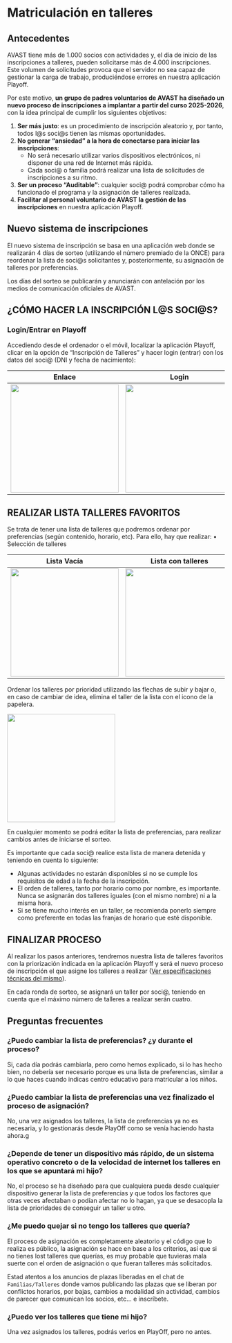 # Matriculación en talleres

## Antecedentes

AVAST tiene más de 1.000 socios con actividades y, el día de inicio de las inscripciones a talleres, pueden solicitarse más de 4.000 inscripciones. Este volumen de solicitudes provoca que el servidor no sea capaz de gestionar la carga de trabajo, produciéndose errores en nuestra aplicación Playoff.

Por este motivo, **un grupo de padres voluntarios de AVAST ha diseñado un nuevo proceso de inscripciones a implantar a partir del curso 2025-2026**, con la idea principal de cumplir los siguientes objetivos:

1. **Ser más justo**: es un procedimiento de inscripción aleatorio y, por tanto, todos l@s soci@s tienen las mismas oportunidades.
2. **No generar “ansiedad” a la hora de conectarse para iniciar las inscripciones**:
   - No será necesario utilizar varios dispositivos electrónicos, ni disponer de una red de Internet más rápida.
   - Cada soci@ o familia podrá realizar una lista de solicitudes de inscripciones a su ritmo.
3. **Ser un proceso “Auditable”**: cualquier soci@ podrá comprobar cómo ha funcionado el programa y la asignación de talleres realizada.
4. **Facilitar al personal voluntario de AVAST la gestión de las inscripciones** en nuestra aplicación Playoff.

## Nuevo sistema de inscripciones

El nuevo sistema de inscripción se basa en una aplicación web donde se realizarán 4 días de sorteo (utilizando el número premiado de la ONCE) para reordenar la lista de soci@s solicitantes y, posteriormente, su asignación de talleres por preferencias.

Los días del sorteo se publicarán y anunciarán con antelación por los medios de comunicación oficiales de AVAST.

## ¿CÓMO HACER LA INSCRIPCIÓN L@S SOCI@S?

### Login/Entrar en Playoff

Accediendo desde el ordenador o el móvil, localizar la aplicación Playoff, clicar en la opción de “Inscripción de Talleres” y hacer login (entrar) con los datos del soci@ (DNI y fecha de nacimiento):

| Enlace                                                                             | Login                                                                    |
| ---------------------------------------------------------------------------------- | ------------------------------------------------------------------------ |
| [<img src="../playoff-resaltado.png" style="width: 250px">](playoff-resaltado.png) | [<img src="../02-mob-login.jpg" style="width: 250px">](02-mob-login.jpg) |

## REALIZAR LISTA TALLERES FAVORITOS

Se trata de tener una lista de talleres que podremos ordenar por preferencias (según contenido, horario, etc). Para ello, hay que realizar:
• Selección de talleres

| Lista Vacía                                                                  | Lista con talleres                                                           |
| ---------------------------------------------------------------------------- | ---------------------------------------------------------------------------- |
| [<img src="../03-mob-listado.jpg" style="width: 250px">](03-mob-listado.jpg) | [<img src="../04-mob-anyadir.jpg" style="width: 250px">](04-mob-anyadir.jpg) |

Ordenar los talleres por prioridad utilizando las flechas de subir y bajar o, en caso de cambiar de idea, elimina el taller de la lista con el icono de la papelera.

[<img src="../05-mob-ordenar.jpg" style="width: 250px">](05-mob-ordenar.jpg)

En cualquier momento se podrá editar la lista de preferencias, para realizar cambios antes de iniciarse el sorteo.

Es importante que cada soci@ realice esta lista de manera detenida y teniendo en cuenta lo siguiente:

- Algunas actividades no estarán disponibles si no se cumple los requisitos de edad a la fecha de la inscripción.
- El orden de talleres, tanto por horario como por nombre, es importante. Nunca se asignarán dos talleres iguales (con el mismo nombre) ni a la misma hora.
- Si se tiene mucho interés en un taller, se recomienda ponerlo siempre como preferente en todas las franjas de horario que esté disponible.

## FINALIZAR PROCESO

Al realizar los pasos anteriores, tendremos nuestra lista de talleres favoritos con la priorización indicada en la aplicación Playoff y será el nuevo proceso de inscripción el que asigne los talleres a realizar ([Ver especificaciones técnicas del mismo](asignacion-tecnico.md)).

En cada ronda de sorteo, se asignará un taller por soci@, teniendo en cuenta que el máximo número de talleres a realizar serán cuatro.

## Preguntas frecuentes

### ¿Puedo cambiar la lista de preferencias? ¿y durante el proceso?

Si, cada día podrás cambiarla, pero como hemos explicado, si lo has hecho bien, no debería ser necesario porque es una lista de preferencias, similar a lo que haces cuando indicas centro educativo para matricular a los niños.

### ¿Puedo cambiar la lista de preferencias una vez finalizado el proceso de asignación?

No, una vez asignados los talleres, la lista de preferencias ya no es necesaria, y lo gestionarás desde PlayOff como se venía haciendo hasta ahora.g

### ¿Depende de tener un dispositivo más rápido, de un sistema operativo concreto o de la velocidad de internet los talleres en los que se apuntará mi hijo?

No, el proceso se ha diseñado para que cualquiera pueda desde cualquier dispositivo generar la lista de preferencias y que todos los factores que otras veces afectaban o podían afectar no lo hagan, ya que se desacopla la lista de prioridades de conseguir un taller u otro.

### ¿Me puedo quejar si no tengo los talleres que quería?

El proceso de asignación es completamente aleatorio y el código que lo realiza es público, la asignación se hace en base a los criterios, así que si no tienes lost talleres que querías, es muy probable que tuvieras mala suerte con el orden de asignación o que fueran talleres más solicitados.

Estad atentos a los anuncios de plazas liberadas en el chat de `Familias/Talleres` donde vamos publicando las plazas que se liberan por conflictos horarios, por bajas, cambios a modalidad sin actividad, cambios de parecer que comunican los socios, etc... e inscríbete.

### ¿Puedo ver los talleres que tiene mi hijo?

Una vez asignados los talleres, podrás verlos en PlayOff, pero no antes.
